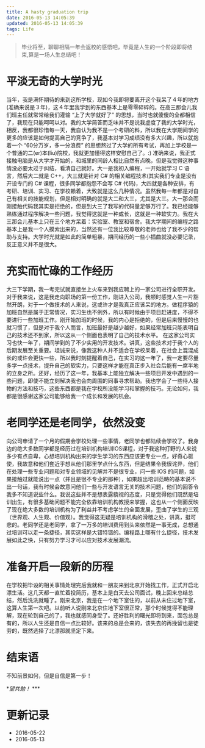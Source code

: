 ```yaml
---
title: A hasty graduation trip
date: 2016-05-13 14:05:39
updated: 2016-05-13 14:05:39
tags: Life
---
```


> 毕业将至，聊聊相隔一年会返校的感悟吧，毕竟是人生的一个阶段即将结束,算是一场人生总结吧！

# 平淡无奇的大学时光

当年，我是满怀期待的来到这所学校，现如今我即将要离开这个我呆了４年的地方(准确来说是３年)，这４年里我学到的东西基本上是零零碎碎的。在高三那会儿我们班主任就常常给我们灌输 “上了大学就好了” 的思想，当时也就傻傻的全都相信了，我现在只能呵呵以对。我的大学简答而乏味并不是说我虚度了我的大学时光，相反，我都很珍惜每一天，我自认为我不是一个考研的料，所以我在大学期间学的更多的应该是如何提高自己的竞争了，我基本对学习成绩没有多大兴趣，所以就抱着一个 “60分万岁，多一分浪费” 的思想熬过了大学的所有考试，再加上学校是一个普通的二(er)本(liu)院校，我就更加懂得这样安慰自己了。:)
准确来说，我正式接触电脑是从大学才开始的，和城里的同龄人相比自然有点晚，但是我觉得这种事情没必要太过于纠结，看清自己就好。大一是我初入编程，一开始就学习 C 语言，然后大二就是 C++，大三就是针对 C# 的相关编程技术(其实我们专业是没有开设专门的 C# 课程，很多同学都抱怨不会写 C# 代码)，大四就是各种安排，有考研、培训、实习、在学校赖着，大致就是这么几种情况。虽然我每一年都是对自己有相关的技能规划，但是相对明确的就是大二和大三，尤其是大三。大一那会而刚接触代码我其实是拒绝的，但是到大三了我写的代码量足够万行了。我已经能够熟练通过程序解决一些问题，我觉得这就是一种成长，这就是一种软实力。我在大三那会儿基本上只在三个地方呆着：实验室、教室和宿舍。我大学期间的编程之路基本上是我一个人摸索出来的，当然还有一位我比较尊敬的老师也给了我不少的帮助与支持。大学时光就是如此的简单粗暴，期间经历的一些小插曲就没必要记录，反正意义并不是很大。

# 充实而忙碌的工作经历

大三下学期，我一考完试就直接坐上火车来到我应聘上的一家公司进行全职开发。对于我来说，这是我走向职场的第一份工作，刚进入公司，我顿时感觉人生一片豁然开朗，对于一个做技术的人来说，这或许才是我真正应该呆的地方。做程序猿的加班自然是属于正常情况，实习生也不例外，所以有时候由于项目赶进度，不得不要进行一些加班工作。刚开始加班的时候，我的内心是拒绝的，但是后来慢慢的也就习惯了，但是对于我个人而言，加班最好是越少越好，如果经常加班只能表明自己的技术还不到家，所以这从一个侧面也表明了自己的技术水平。
在这家公司实习也快一年了，期间学到的了不少实用的开发技术。讲真，这些技术对于我个人的后期发展至关重要。坦诚来说，像我这种人并不适合在学校呆着，在社会上混混成长的或许会更快一些，所以我时刻提醒着自己，在实习的这一年了，我一定要尽量多学一点技术，提升自己的软实力，只要这样才能在真正步入社会后能有一席半地的立身之所。还好，经历了这一年，我基本上能独立解决一些项目开发中遇到的一些问题，即使不能立刻解决我也会向周围的同事寻求帮助。我也学会了一些待人接物的方法和技巧，这些东西都是我在学校所没能学习和掌握的技巧。无论如何，我都是很感谢这家公司能够给我一个成长和发展的机会。

# 老同学还是老同学，依然没变

向公司申请了一个月的假期会学校处理一些事情，老同学也都陆续会学校了。我身边的绝大多数同学都是经历过在培训机构培训IOS课程，对于我这种打野的人来说多少有点自卑，心想培训机构出来的学生学习的东西应该更专业一点，好奇心驱使，我故意和他们套近乎想从他们那里学点什么东西，但是结果令我很诧异，他们在处理一些专业问题和对专业领域的见解并不是很专业，问一些 IOS 的问题，如果接触过就能说出一点（并且是很不专业的那种），如果超出培训范畴的基本说不出一句话，我有时候会故意问他们一些与开发语言无关的技术问题，他们的回答令我多不知道说些什么。我说这些并不是想表露藐视的态度，只是觉得他们既然是培训出生，有很多基础问题不能完全依靠培训机构教授来掌握，这也从一个侧面反映了现在绝大多数的培训机构为了利益并不考虑学生的全面发展，歪曲了学生的三观（世界观、人生观、价值观）。我觉得这无疑是培训机构的滑稽之处，讲真，挺可悲的。老同学还是老同学，拿了一万多的培训费用到头来依然是一事无成，总想通过培训可以走一条捷径，其实这样是大错特错的。编程路上哪有什么捷径，技术发展如此之快，只有努力学习才可以应对技术发展潮流。

# 准备开启一段新的历程

在学校把毕设的相关事情处理完后我就和一朋友来到北京开始找工作，正式开启北漂生活。这几天都一直忙着投简历，基本上是白天去公司面试，晚上回来总结总结，然后洗洗就睡了。刚来北京，我是在一个地下室住的，以前从未住过地下室，这算人生第一次吧。以前听人说刚来北京住地下室很正常，那个时候觉得不能理解，现在轮到自己的了，我也就感同身受了。还好胜利的曙光即将到来，面包总是有的，所以人生还是自信一点比较好。该来的总是会来的，该失去的再挽留也是徒劳的，既然选择了北漂那就坚定下来。

# 结束语

不知前景如何，但是自信是第一步！

**望共勉！* ***

# 更新记录

* 2016-05-22
* 2016-05-13
